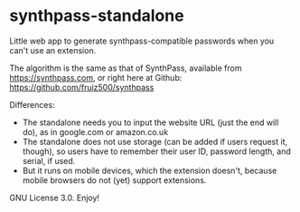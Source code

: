 # synthpass-standalone
Little web app to generate synthpass-compatible passwords when you can't use an extension.

The algorithm is the same as that of SynthPass, available from https://synthpass.com, or right here at Github: https://github.com/fruiz500/synthpass

Differences:
* The standalone needs you to input the website URL (just the end will do), as in google.com or amazon.co.uk
* The standalone does not use storage (can be added if users request it, though), so users have to remember their user ID, password length, and serial, if used.
* But it runs on mobile devices, which the extension doesn't, because mobile browsers do not (yet) support extensions.

GNU License 3.0. Enjoy!
